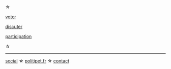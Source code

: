 <div id='footer' class='info-page' markdown='1'>
☆

[voter][vote]

[discuter][chat]

[participation][graph]

☆
</div>

-----
[social][social] ☆ [politipet.fr](/) ☆ [contact][contact]


[vote]: :VOTE:
[chat]: :SEEN:
[graph]: /#:REF:

[social]: https://piaille.fr/@politipet
[contact]: mailto:politipet@laposte.net
